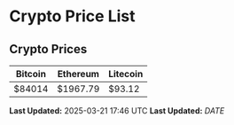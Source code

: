 # Crypto Price List

## Crypto Prices
| Bitcoin | Ethereum | Litecoin |
| ------- | -------- | -------- |
| $84014 | $1967.79 | $93.12 |
**Last Updated:** 2025-03-21 17:46 UTC
**Last Updated:** $DATE$

